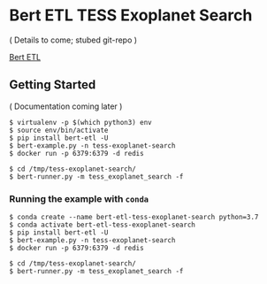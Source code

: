 # Bert ETL TESS Exoplanet Search

( Details to come; stubed git-repo )

[Bert ETL](https://bert-etl.readthedocs.io/en/latest/)

## Getting Started

( Documentation coming later )

```
$ virtualenv -p $(which python3) env
$ source env/bin/activate
$ pip install bert-etl -U
$ bert-example.py -n tess-exoplanet-search
$ docker run -p 6379:6379 -d redis

$ cd /tmp/tess-exoplanet-search/
$ bert-runner.py -m tess_exoplanet_search -f
```

### Running the example with `conda`

```
$ conda create --name bert-etl-tess-exoplanet-search python=3.7
$ conda activate bert-etl-tess-exoplanet-search
$ pip install bert-etl -U
$ bert-example.py -n tess-exoplanet-search
$ docker run -p 6379:6379 -d redis

$ cd /tmp/tess-exoplanet-search/
$ bert-runner.py -m tess_exoplanet_search -f
```

